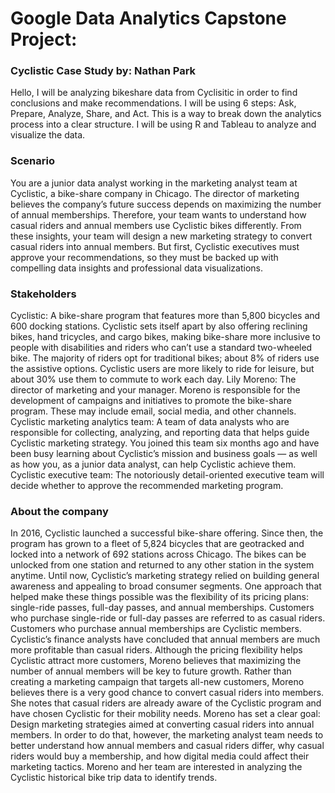 
# Google Data Analytics Capstone Project:
### Cyclistic Case Study by: Nathan Park

Hello, I will be analyzing bikeshare data from Cyclisitic in order to find conclusions and make recommendations. 
I will be using 6 steps: Ask, Prepare, Analyze, Share, and Act. This is a way to break down the analytics process into a clear structure. 
I will be using R and Tableau to analyze and visualize the data.

### Scenario

You are a junior data analyst working in the marketing analyst team at Cyclistic, a bike-share company in Chicago. The director of marketing believes the company’s 
future success depends on maximizing the number of annual memberships. Therefore, your team wants to understand how casual riders and annual members use Cyclistic 
bikes differently. From these insights, your team will design a new marketing strategy to convert casual riders into annual members. But first, Cyclistic executives 
must approve your recommendations, so they must be backed up with compelling data insights and professional data visualizations.

### Stakeholders

Cyclistic: A bike-share program that features more than 5,800 bicycles and 600 docking stations. Cyclistic sets itself apart by also offering reclining bikes, hand 
tricycles, and cargo bikes, making bike-share more inclusive to people with disabilities and riders who can’t use a standard two-wheeled bike. The majority of riders 
opt for traditional bikes; about 8% of riders use the assistive options. Cyclistic users are more likely to ride for leisure, but about 30% use them to
commute to work each day.
Lily Moreno: The director of marketing and your manager. Moreno is responsible for the development of campaigns
and initiatives to promote the bike-share program. These may include email, social media, and other channels.
Cyclistic marketing analytics team: A team of data analysts who are responsible for collecting, analyzing, and
reporting data that helps guide Cyclistic marketing strategy. You joined this team six months ago and have been busy
learning about Cyclistic’s mission and business goals — as well as how you, as a junior data analyst, can help Cyclistic
achieve them.
Cyclistic executive team: The notoriously detail-oriented executive team will decide whether to approve the
recommended marketing program.

### About the company

In 2016, Cyclistic launched a successful bike-share offering. Since then, the program has grown to a fleet of 5,824 bicycles that are geotracked and locked into a 
network of 692 stations across Chicago. The bikes can be unlocked from one station and returned to any other station in the system anytime. Until now, Cyclistic’s 
marketing strategy relied on building general awareness and appealing to broad consumer segments. One approach that helped make these things possible was the 
flexibility of its pricing plans: single-ride passes, full-day passes, and annual memberships. Customers who purchase single-ride or full-day passes are referred to 
as casual riders. Customers who purchase annual memberships are Cyclistic members.
Cyclistic’s finance analysts have concluded that annual members are much more profitable than casual riders. Although the pricing flexibility helps Cyclistic attract 
more customers, Moreno believes that maximizing the number of annual members will be key to future growth. Rather than creating a marketing campaign that targets 
all-new customers, Moreno believes there is a very good chance to convert casual riders into members. She notes that casual riders are already aware of the Cyclistic 
program and have chosen Cyclistic for their mobility needs. Moreno has set a clear goal: Design marketing strategies aimed at converting casual riders into annual 
members. In order to do that, however, the marketing analyst team needs to better understand how annual members and casual riders differ, why casual riders would buy 
a membership, and how digital media could affect their marketing tactics. Moreno and her team are interested in analyzing the Cyclistic historical bike trip data to 
identify trends.
